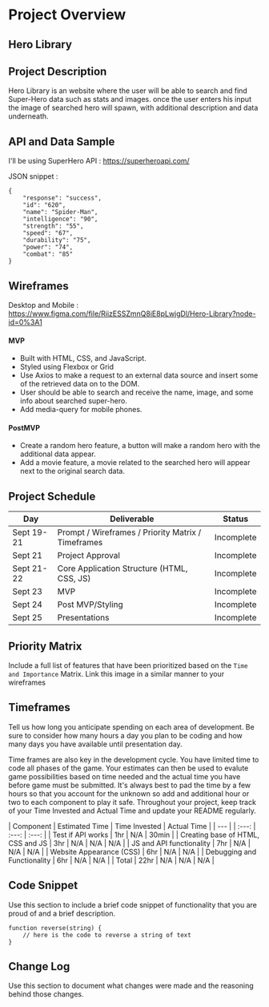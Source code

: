 # Project Overview

## Hero Library

## Project Description

Hero Library is an website where the user will be able to search and find Super-Hero data such as stats and images. 
once the user enters his input the image of searched hero will spawn, with additional description and data underneath.

## API and Data Sample

I'll be using SuperHero API : https://superheroapi.com/

JSON snippet :
```
{
    "response": "success",
    "id": "620",
    "name": "Spider-Man",
    "intelligence": "90",
    "strength": "55",
    "speed": "67",
    "durability": "75",
    "power": "74",
    "combat": "85"
}
```

## Wireframes

Desktop and Mobile : https://www.figma.com/file/RiizESSZmnQ8iE8pLwjgDl/Hero-Library?node-id=0%3A1

#### MVP 

- Built with HTML, CSS, and JavaScript.
- Styled using Flexbox or Grid
- Use Axios to make a request to an external data source and insert some of the retrieved data on to the DOM.
- User should be able to search and receive the name, image, and some info about searched super-hero.
- Add media-query for mobile phones.


#### PostMVP  

- Create a random hero feature, a button will make a random hero with the additional data appear.
- Add a movie feature, a movie related to the searched hero will appear next to the original search data.

## Project Schedule 


|  Day | Deliverable | Status
|---|---| ---|
|Sept 19-21| Prompt / Wireframes / Priority Matrix / Timeframes | Incomplete
|Sept 21| Project Approval | Incomplete
|Sept 21-22| Core Application Structure (HTML, CSS, JS) | Incomplete
|Sept 23| MVP | Incomplete
|Sept 24| Post MVP/Styling | Incomplete
|Sept 25| Presentations | Incomplete

## Priority Matrix

Include a full list of features that have been prioritized based on the `Time and Importance` Matrix.  Link this image in a similar manner to your wireframes

## Timeframes

Tell us how long you anticipate spending on each area of development. Be sure to consider how many hours a day you plan to be coding and how many days you have available until presentation day.

Time frames are also key in the development cycle.  You have limited time to code all phases of the game.  Your estimates can then be used to evalute game possibilities based on time needed and the actual time you have before game must be submitted. It's always best to pad the time by a few hours so that you account for the unknown so add and additional hour or two to each component to play it safe. Throughout your project, keep track of your Time Invested and Actual Time and update your README regularly.

| Component | Estimated Time | Time Invested | Actual Time |
| --- | |  :---: | :---: | :---: |
| Test if API works | 1hr | N/A | 30min |
| Creating base of HTML, CSS and JS | 3hr | N/A | N/A | N/A |
| JS and API functionality | 7hr | N/A | N/A | N/A |
| Website Appearance (CSS) | 6hr | N/A | N/A |
| Debugging and Functionality | 6hr | N/A | N/A |
| Total | 22hr | N/A | N/A | N/A  |

## Code Snippet

Use this section to include a brief code snippet of functionality that you are proud of and a brief description.  

```
function reverse(string) {
	// here is the code to reverse a string of text
}
```

## Change Log
 Use this section to document what changes were made and the reasoning behind those changes.  
